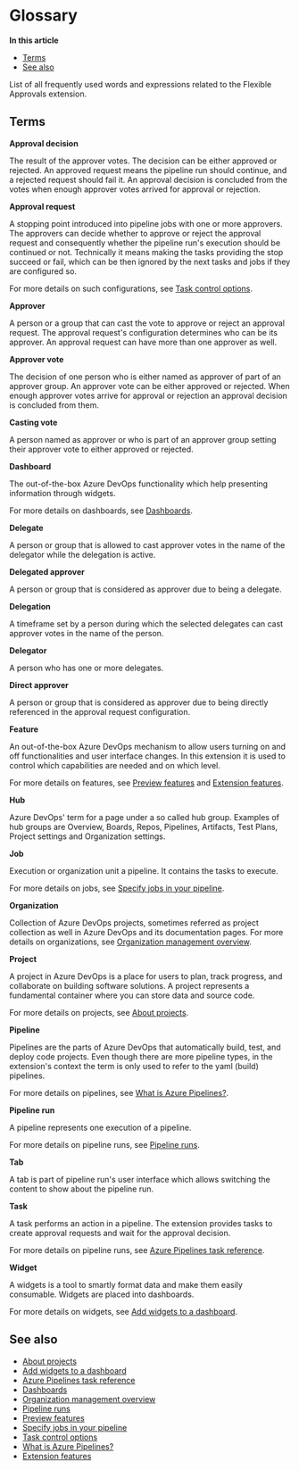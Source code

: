 # Glossary

**In this article**
- [Terms](#terms)
- [See also](#see-also)

List of all frequently used words and expressions related to the Flexible Approvals extension.

## Terms

**Approval decision**

The result of the approver votes. The decision can be either approved or rejected.
An approved request means the pipeline run should continue, and a rejected request should fail it.
An approval decision is concluded from the votes when enough approver votes arrived for approval or rejection.

**Approval request**

A stopping point introduced into pipeline jobs with one or more approvers.
The approvers can decide whether to approve or reject the approval request and consequently whether the pipeline run's execution should be continued or not.
Technically it means making the tasks providing the stop succeed or fail, 
which can be then ignored by the next tasks and jobs if they are configured so.

For more details on such configurations, see 
[Task control options](https://learn.microsoft.com/en-us/azure/devops/pipelines/process/tasks?view=azure-devops#task-control-options).

**Approver**

A person or a group that can cast the vote to approve or reject an approval request.
The approval request's configuration determines who can be its approver.
An approval request can have more than one approver as well.

**Approver vote**

The decision of one person who is either named as approver of part of an approver group.
An approver vote can be either approved or rejected.
When enough approver votes arrive for approval or rejection an approval decision is concluded from them.

**Casting vote**

A person named as approver or who is part of an approver group setting their approver vote to either approved or rejected.

**Dashboard**

The out-of-the-box Azure DevOps functionality which help presenting information through widgets.

For more details on dashboards, see [Dashboards](https://learn.microsoft.com/en-us/azure/devops/report/dashboards/overview?view=azure-devops).

**Delegate**

A person or group that is allowed to cast approver votes in the name of the delegator while the delegation is active.

**Delegated approver**

A person or group that is considered as approver due to being a delegate.

**Delegation**

A timeframe set by a person during which the selected delegates can cast approver votes in the name of the person.

**Delegator**

A person who has one or more delegates.

**Direct approver**

A person or group that is considered as approver due to being directly referenced in the approval request configuration.

**Feature**

An out-of-the-box Azure DevOps mechanism to allow users turning on and off functionalities and user interface changes.
In this extension it is used to control which capabilities are needed and on which level. 

For more details on features, see [Preview features](https://learn.microsoft.com/en-us/azure/devops/project/navigation/preview-features?view=azure-devops) and
[Extension features](/flexible-approvals/common/extension-features.md).

**Hub**

Azure DevOps' term for a page under a so called hub group.
Examples of hub groups are Overview, Boards, Repos, Pipelines, Artifacts, Test Plans, Project settings and Organization settings.

**Job**

Execution or organization unit a pipeline. It contains the tasks to execute.

For more details on jobs, see [Specify jobs in your pipeline](https://learn.microsoft.com/en-us/azure/devops/pipelines/process/phases?view=azure-devops).

**Organization**

Collection of Azure DevOps projects, sometimes referred as project collection as well in Azure DevOps and its documentation pages.
For more details on organizations, see 
[Organization management overview](https://learn.microsoft.com/en-us/azure/devops/organizations/accounts/organization-management?view=azure-devops).

**Project**

A project in Azure DevOps is a place for users to plan, track progress, and collaborate on building software solutions. 
A project represents a fundamental container where you can store data and source code.

For more details on projects, see [About projects](https://learn.microsoft.com/en-us/azure/devops/organizations/projects/about-projects?view=azure-devops).

**Pipeline**

Pipelines are the parts of Azure DevOps that automatically build, test, and deploy code projects.
Even though there are more pipeline types, in the extension's context the term is only used to refer to the yaml (build) pipelines.

For more details on pipelines, see 
[What is Azure Pipelines?](https://learn.microsoft.com/en-us/azure/devops/pipelines/get-started/what-is-azure-pipelines?view=azure-devops).

**Pipeline run**

A pipeline represents one execution of a pipeline.

For more details on pipeline runs, see [Pipeline runs](https://learn.microsoft.com/en-us/azure/devops/pipelines/process/runs?view=azure-devops).

**Tab**

A tab is part of pipeline run's user interface which allows switching the content to show about the pipeline run.

**Task**

A task performs an action in a pipeline. The extension provides tasks to create approval requests and wait for the approval decision.

For more details on pipeline runs, see [Azure Pipelines task reference](https://learn.microsoft.com/en-us/azure/devops/pipelines/tasks/reference/?view=azure-pipelines).

**Widget**

A widgets is a tool to smartly format data and make them easily consumable. Widgets are placed into dashboards.

For more details on widgets, see [Add widgets to a dashboard](https://learn.microsoft.com/en-us/azure/devops/report/dashboards/add-widget-to-dashboard).

## See also

- [About projects](https://learn.microsoft.com/en-us/azure/devops/organizations/projects/about-projects?view=azure-devops)
- [Add widgets to a dashboard](https://learn.microsoft.com/en-us/azure/devops/report/dashboards/add-widget-to-dashboard)
- [Azure Pipelines task reference](https://learn.microsoft.com/en-us/azure/devops/pipelines/tasks/reference/?view=azure-pipelines)
- [Dashboards](https://learn.microsoft.com/en-us/azure/devops/report/dashboards/overview?view=azure-devops)
- [Organization management overview](https://learn.microsoft.com/en-us/azure/devops/organizations/accounts/organization-management?view=azure-devops)
- [Pipeline runs](https://learn.microsoft.com/en-us/azure/devops/pipelines/process/runs?view=azure-devops)
- [Preview features](https://learn.microsoft.com/en-us/azure/devops/project/navigation/preview-features?view=azure-devops)
- [Specify jobs in your pipeline](https://learn.microsoft.com/en-us/azure/devops/pipelines/process/phases?view=azure-devops)
- [Task control options](https://learn.microsoft.com/en-us/azure/devops/pipelines/process/tasks?view=azure-devops#task-control-options)
- [What is Azure Pipelines?](https://learn.microsoft.com/en-us/azure/devops/pipelines/get-started/what-is-azure-pipelines?view=azure-devops)
- [Extension features](/flexible-approvals/common/extension-features.md)